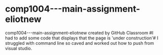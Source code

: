 # comp1004---main-assignment-eliotnew
comp1004---main-assignment-eliotnew created by GitHub Classroom
#I had to add some code that displays that the page is 'under construction'#
I struggled with command line so caved and worked out how to push from visual studio. 
